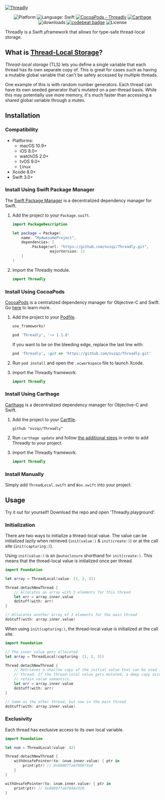 [![Threadly](https://github.com/nvzqz/Threadly/raw/assets/banner.png)](https://github.com/nvzqz/Threadly)

<p align="center">
<img src="https://img.shields.io/badge/platform-ios%20%7C%20macos%20%7C%20watchos%20%7C%20tvos%20%7C%20linux-lightgrey.svg" alt="Platform">
<img src="https://img.shields.io/badge/language-swift-orange.svg" alt="Language: Swift">
<a href="https://cocoapods.org/pods/Threadly"><img src="https://img.shields.io/cocoapods/v/Threadly.svg" alt="CocoaPods - Threadly"></a>
<a href="https://github.com/Carthage/Carthage"><img src="https://img.shields.io/badge/Carthage-compatible-4BC51D.svg?style=flat" alt="Carthage"></a>
<img src="https://img.shields.io/cocoapods/dt/Threadly.svg" alt="downloads">
<a href="https://codebeat.co/projects/github-com-nvzqz-threadly-master"><img src="https://codebeat.co/badges/5959731f-3832-4dbd-8c68-755a6071622b" alt="codebeat badge"></a>
<img src="https://img.shields.io/badge/license-MIT-000000.svg" alt="License">
</p>

Threadly is a Swift µframework that allows for type-safe thread-local storage.

## What is [Thread-Local Storage](https://en.wikipedia.org/wiki/Thread-local_storage)?

_Thread-local storage_ (TLS) lets you define a single variable that each thread
has its own separate copy of. This is great for cases such as having a mutable
global variable that can't be safely accessed by multiple threads.

One example of this is with random number generators. Each thread can have its
own seeded generator that's mutated on a per-thread basis. While this may
potentially use more memory, it's much faster than accessing a shared global
variable through a mutex.

## Installation

### Compatibility

- Platforms:
    - macOS 10.9+
    - iOS 8.0+
    - watchOS 2.0+
    - tvOS 9.0+
    - Linux
- Xcode 8.0+
- Swift 3.0+

### Install Using Swift Package Manager
The [Swift Package Manager](https://swift.org/package-manager/) is a
decentralized dependency manager for Swift.

1. Add the project to your `Package.swift`.

    ```swift
    import PackageDescription

    let package = Package(
        name: "MyAwesomeProject",
        dependencies: [
            .Package(url: "https://github.com/nvzqz/Threadly.git",
                     majorVersion: 1)
        ]
    )
    ```

2. Import the Threadly module.

    ```swift
    import Threadly
    ```

### Install Using CocoaPods
[CocoaPods](https://cocoapods.org/) is a centralized dependency manager for
Objective-C and Swift. Go [here](https://guides.cocoapods.org/using/index.html)
to learn more.

1. Add the project to your [Podfile](https://guides.cocoapods.org/using/the-podfile.html).

    ```ruby
    use_frameworks!

    pod 'Threadly', '~> 1.1.0'
    ```

    If you want to be on the bleeding edge, replace the last line with:

    ```ruby
    pod 'Threadly', :git => 'https://github.com/nvzqz/Threadly.git'
    ```

2. Run `pod install` and open the `.xcworkspace` file to launch Xcode.

3. Import the Threadly framework.

    ```swift
    import Threadly
    ```

### Install Using Carthage
[Carthage](https://github.com/Carthage/Carthage) is a decentralized dependency
manager for Objective-C and Swift.

1. Add the project to your [Cartfile](https://github.com/Carthage/Carthage/blob/master/Documentation/Artifacts.md#cartfile).

    ```
    github "nvzqz/Threadly"
    ```

2. Run `carthage update` and follow [the additional steps](https://github.com/Carthage/Carthage#getting-started)
   in order to add Threadly to your project.

3. Import the Threadly framework.

    ```swift
    import Threadly
    ```

### Install Manually

Simply add `ThreadLocal.swift` and `Box.swift` into your project.

## Usage

Try it out for yourself! Download the repo and open 'Threadly.playground'.

### Initialization

There are two ways to initialize a thread-local value. The value can be
initialized lazily when retrieved (`init(value:)` & `init(create:)`) or at the
call site (`init(capturing:)`).

Using `init(value:)` is an `@autoclosure` shorthand for `init(create:)`. This
means that the thread-local value is initialized once per thread.

```swift
import Foundation

let array = ThreadLocal(value: [1, 2, 3])

Thread.detachNewThread {
    // Allocates an array with 3 elements for this thread
    let arr = array.inner.value
    doStuff(with: arr)
}

// Allocates another array of 3 elements for the main thread
doStuff(with: array.inner.value)
```

When using `init(capturing:)`, the thread-local value is initialized at the call
site.

```swift
import Foundation

// The inner value gets allocated
let array = ThreadLocal(capturing: [1, 2, 3])

Thread.detachNewThread {
    // Retrieves a shallow copy of the initial value that can be used in this
    // thread. If the thread-local value gets mutated, a deep copy occurs to
    // retain value semantics.
    let arr = array.inner.value
    doStuff(with: arr)
}

// Same as the other thread, but now in the main thread
doStuff(with: array.inner.value)
```

### Exclusivity

Each thread has exclusive access to its own local variable.

```swift
import Foundation

let num = ThreadLocal(value: 42)

Thread.detachNewThread {
    withUnsafePointer(to: &num.inner.value) { ptr in
        print(ptr) // 0x00007fa6f86074a0
    }
}

withUnsafePointer(to: &num.inner.value) { ptr in
    print(ptr) // 0x00007fa6f844c920
}
```
